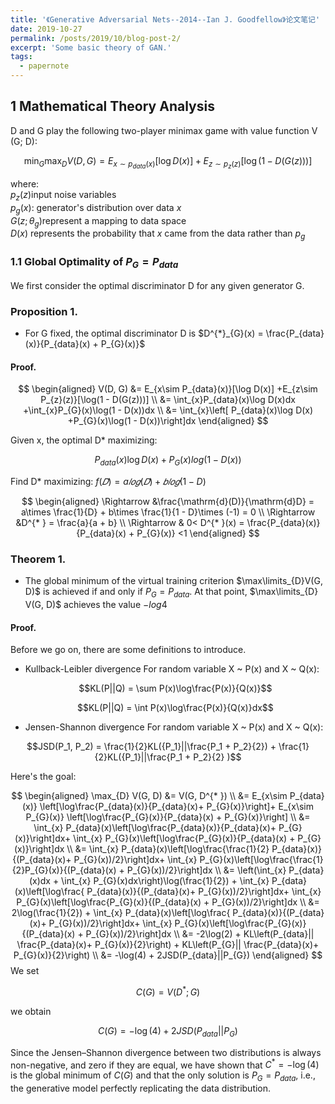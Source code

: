 ```yaml
---
title: '《Generative Adversarial Nets--2014--Ian J. Goodfellow》论文笔记'
date: 2019-10-27
permalink: /posts/2019/10/blog-post-2/
excerpt: 'Some basic theory of GAN.'
tags:
  - papernote
---
```


## 1 Mathematical Theory Analysis

D and G play the following two-player minimax game with value function V (G; D):  

$$\min_{G} \max_{D} V(D, G) = E_{x\sim p_{data}(x)}\left[\log D(x)\right] +E_{z\sim p_{z}(z)}\left[\log\left(1 - D(G(z))\right)\right] $$  

where:  
    $p_{z}(z)$input noise variables  
    $p_{g}(x)$: generator's distribution over data $x$  
    $G(z; \theta_{g})$represent a mapping to data space  
    $D(x)$ represents the probability that $x$ came from the data rather than $p_{g}$
    
    
### 1.1 Global Optimality of $P_{G} = P_{data}$
We first consider the optimal discriminator D for any given generator G.  
### Proposition 1. 
* For G fixed, the optimal discriminator D is $D^{*}_{G}(x) = \frac{P_{data}(x)}{P_{data}(x) + P_{G}(x)}$

#### Proof. 

$$
\begin{aligned}
V(D, G)  &= E_{x\sim P_{data}(x)}[\log D(x)] +E_{z\sim P_{z}(z)}[\log(1 - D(G(z)))] \\
&= \int_{x}P_{data}(x)\log D(x)dx +\int_{x}P_{G}(x)\log(1 - D(x))dx \\
&= \int_{x}\left[ P_{data}(x)\log D(x) +P_{G}(x)\log(1 - D(x))\right]dx
\end{aligned}
$$

Given x, the optimal D* maximizing:  

$$P_{data}(x)\log D(x) +P_{G}(x)log(1 - D(x))$$

Find D* maximizing: $f(𝐷) = a𝑙𝑜𝑔(𝐷) + 𝑏𝑙𝑜𝑔(1 − D)$  

$$
\begin{aligned}
    \Rightarrow  &\frac{\mathrm{d}(D)}{\mathrm{d}D} = a\times \frac{1}{D} + b\times \frac{1}{1 - D}\times (-1) = 0 \\
    \Rightarrow  &D^{* } = \frac{a}{a + b}  \\
    \Rightarrow  & 0< D^{* }(x) = \frac{P_{data}(x)}{P_{data}(x) +  P_{G}(x)} <1
\end{aligned}
$$

### Theorem 1. 
* The global minimum of the virtual training criterion $\max\limits_{D}V(G, D)$ is achieved if and only if $P_{G} = P_{data}$. At that point, $\max\limits_{D} V(G, D)$ achieves the value $-log4$  

#### Proof.
Before we go on, there are some definitions to introduce.
* Kullback-Leibler divergence
    For random variable X ~ P(x) and X ~ Q(x):  

    $$KL(P||Q) = \sum P(x)\log\frac{P(x)}{Q(x)}$$
    
    $$KL(P||Q) = \int P(x)\log\frac{P(x)}{Q(x)}dx$$
  
* Jensen-Shannon divergence
  For random variable X ~ P(x) and X ~ Q(x):  

$$JSD(P_1, P_2) = \frac{1}{2}KL({P_1}||\frac{P_1 + P_2}{2}) + \frac{1}{2}KL({P_1}||\frac{P_1 + P_2}{2} )$$

Here's the goal:  

$$
\begin{aligned}
    \max_{D} V(G, D) &= V(G, D^{* })  \\
    &= E_{x\sim P_{data}(x)} \left[\log\frac{P_{data}(x)}{P_{data}(x)+  P_{G}(x)}\right]+ E_{x\sim P_{G}(x)} \left[\log\frac{P_{G}(x)}{P_{data}(x) +  P_{G}(x)}\right] \\
    &= \int_{x} P_{data}(x)\left[\log\frac{P_{data}(x)}{P_{data}(x)+  P_{G}(x)}\right]dx+ \int_{x}  P_{G}(x)\left[\log\frac{P_{G}(x)}{P_{data}(x) +  P_{G}(x)}\right]dx \\
    &=  \int_{x} P_{data}(x)\left[\log\frac{\frac{1}{2} P_{data}(x)}{(P_{data}(x)+  P_{G}(x))/2}\right]dx+ \int_{x}  P_{G}(x)\left[\log\frac{\frac{1}{2}P_{G}(x)}{(P_{data}(x) +  P_{G}(x))/2}\right]dx \\
    &= \left(\int_{x} P_{data}(x)dx + \int_{x}  P_{G}(x)dx\right)\log(\frac{1}{2}) + \int_{x} P_{data}(x)\left[\log\frac{ P_{data}(x)}{(P_{data}(x)+  P_{G}(x))/2}\right]dx+ \int_{x}  P_{G}(x)\left[\log\frac{P_{G}(x)}{(P_{data}(x) +  P_{G}(x))/2}\right]dx \\
    &= 2\log(\frac{1}{2}) + \int_{x} P_{data}(x)\left[\log\frac{ P_{data}(x)}{(P_{data}(x)+  P_{G}(x))/2}\right]dx+ \int_{x}  P_{G}(x)\left[\log\frac{P_{G}(x)}{(P_{data}(x) +  P_{G}(x))/2}\right]dx \\
    &= -2\log(2) + KL\left(P_{data}|| \frac{P_{data}(x)+  P_{G}(x)}{2}\right) + KL\left(P_{G}|| \frac{P_{data}(x)+  P_{G}(x)}{2}\right) \\
    &= -\log(4) + 2JSD(P_{data}||P_{G})
\end{aligned}
$$
We set  

$$C(G) = V (D^{* }; G)$$

we obtain  

$$C(G) = -\log(4) + 2JSD(P_{data}||P_{G})$$

Since the Jensen–Shannon divergence between two distributions is always non-negative, and zero if they are equal, we have shown that $C^*= − \log(4)$ is the global minimum of $C(G)$ and that the only solution is $P_G = P_{data}$, i.e., the generative model perfectly replicating the data distribution.
